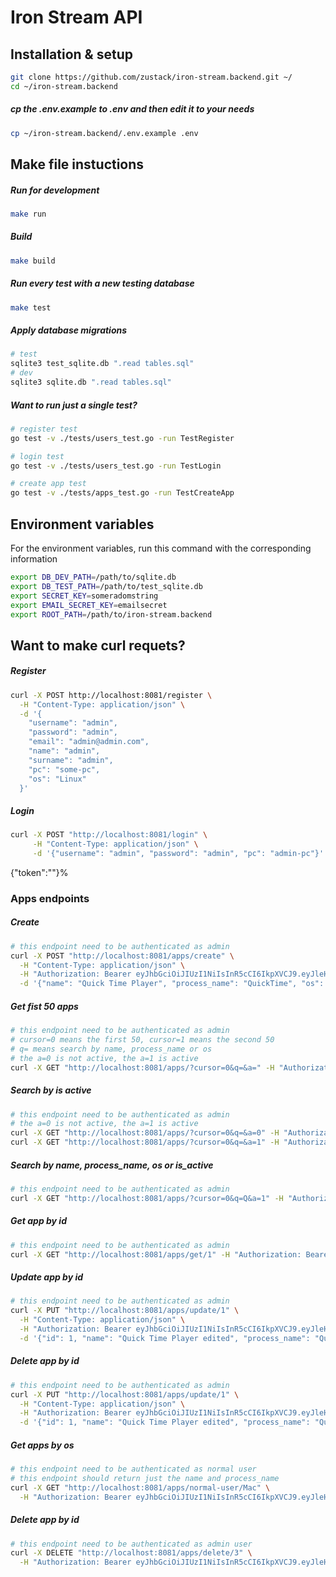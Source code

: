 # Iron Stream API

## Installation & setup
```bash
git clone https://github.com/zustack/iron-stream.backend.git ~/
cd ~/iron-stream.backend
```

##### cp the .env.example to .env and then edit it to your needs
```bash
cp ~/iron-stream.backend/.env.example .env
```

## Make file instuctions
##### Run for development
```bash
make run
```
##### Build
```bash
make build
```
##### Run every test with a new testing database
```bash
make test
```

##### Apply database migrations
```bash
# test
sqlite3 test_sqlite.db ".read tables.sql"
# dev
sqlite3 sqlite.db ".read tables.sql"
```

##### Want to run just a single test?
```bash
# register test
go test -v ./tests/users_test.go -run TestRegister
```
```bash
# login test
go test -v ./tests/users_test.go -run TestLogin
```
```bash
# create app test
go test -v ./tests/apps_test.go -run TestCreateApp
```

## Environment variables
For the environment variables, run this command with the corresponding information
```bash
export DB_DEV_PATH=/path/to/sqlite.db
export DB_TEST_PATH=/path/to/test_sqlite.db
export SECRET_KEY=someradomstring
export EMAIL_SECRET_KEY=emailsecret
export ROOT_PATH=/path/to/iron-stream.backend
```

## Want to make curl requets?
##### Register
```bash
curl -X POST http://localhost:8081/register \
  -H "Content-Type: application/json" \
  -d '{
    "username": "admin",
    "password": "admin",
    "email": "admin@admin.com",
    "name": "admin",
    "surname": "admin",
    "pc": "some-pc",
    "os": "Linux"
  }'
```
##### Login
```bash
curl -X POST "http://localhost:8081/login" \
     -H "Content-Type: application/json" \
     -d '{"username": "admin", "password": "admin", "pc": "admin-pc"}'
```

{"token":""}%

### Apps endpoints
##### Create
```bash
# this endpoint need to be authenticated as admin
curl -X POST "http://localhost:8081/apps/create" \
  -H "Content-Type: application/json" \
  -H "Authorization: Bearer eyJhbGciOiJIUzI1NiIsInR5cCI6IkpXVCJ9.eyJleHAiOjE3MjQ1MjUwMjYsImlhdCI6MTcyMTkzMzAyNiwibmJmIjoxNzIxOTMzMDI2LCJzdWIiOjF9.qhWUBsobBK0TIWX2OD08HqlCas833r3bsQPKZTjlmU0" \
  -d '{"name": "Quick Time Player", "process_name": "QuickTime", "os": "Mac", "is_active": true}'
```

##### Get fist 50 apps
```bash
# this endpoint need to be authenticated as admin
# cursor=0 means the first 50, cursor=1 means the second 50
# q= means search by name, process_name or os 
# the a=0 is not active, the a=1 is active
curl -X GET "http://localhost:8081/apps/?cursor=0&q=&a=" -H "Authorization: Bearer eyJhbGciOiJIUzI1NiIsInR5cCI6IkpXVCJ9.eyJleHAiOjE3MjQ1MjUwMjYsImlhdCI6MTcyMTkzMzAyNiwibmJmIjoxNzIxOTMzMDI2LCJzdWIiOjF9.qhWUBsobBK0TIWX2OD08HqlCas833r3bsQPKZTjlmU0" | jq
```

##### Search by is active
```bash
# this endpoint need to be authenticated as admin
# the a=0 is not active, the a=1 is active
curl -X GET "http://localhost:8081/apps/?cursor=0&q=&a=0" -H "Authorization: Bearer eyJhbGciOiJIUzI1NiIsInR5cCI6IkpXVCJ9.eyJleHAiOjE3MjQ1MjUwMjYsImlhdCI6MTcyMTkzMzAyNiwibmJmIjoxNzIxOTMzMDI2LCJzdWIiOjF9.qhWUBsobBK0TIWX2OD08HqlCas833r3bsQPKZTjlmU0" | jq
curl -X GET "http://localhost:8081/apps/?cursor=0&q=&a=1" -H "Authorization: Bearer eyJhbGciOiJIUzI1NiIsInR5cCI6IkpXVCJ9.eyJleHAiOjE3MjQ1MjUwMjYsImlhdCI6MTcyMTkzMzAyNiwibmJmIjoxNzIxOTMzMDI2LCJzdWIiOjF9.qhWUBsobBK0TIWX2OD08HqlCas833r3bsQPKZTjlmU0" | jq
```

##### Search by name, process_name, os or is_active
```bash
# this endpoint need to be authenticated as admin
curl -X GET "http://localhost:8081/apps/?cursor=0&q=Q&a=1" -H "Authorization: Bearer eyJhbGciOiJIUzI1NiIsInR5cCI6IkpXVCJ9.eyJleHAiOjE3MjQ1MjUwMjYsImlhdCI6MTcyMTkzMzAyNiwibmJmIjoxNzIxOTMzMDI2LCJzdWIiOjF9.qhWUBsobBK0TIWX2OD08HqlCas833r3bsQPKZTjlmU0" | jq
```

##### Get app by id
```bash
# this endpoint need to be authenticated as admin
curl -X GET "http://localhost:8081/apps/get/1" -H "Authorization: Bearer eyJhbGciOiJIUzI1NiIsInR5cCI6IkpXVCJ9.eyJleHAiOjE3MjQ1MjUwMjYsImlhdCI6MTcyMTkzMzAyNiwibmJmIjoxNzIxOTMzMDI2LCJzdWIiOjF9.qhWUBsobBK0TIWX2OD08HqlCas833r3bsQPKZTjlmU0" | jq
```

##### Update app by id
```bash
# this endpoint need to be authenticated as admin
curl -X PUT "http://localhost:8081/apps/update/1" \
  -H "Content-Type: application/json" \
  -H "Authorization: Bearer eyJhbGciOiJIUzI1NiIsInR5cCI6IkpXVCJ9.eyJleHAiOjE3MjQ1MjUwMjYsImlhdCI6MTcyMTkzMzAyNiwibmJmIjoxNzIxOTMzMDI2LCJzdWIiOjF9.qhWUBsobBK0TIWX2OD08HqlCas833r3bsQPKZTjlmU0" \
  -d '{"id": 1, "name": "Quick Time Player edited", "process_name": "QuickTime edited", "os": "Mac edited", "is_active": true}'
```

##### Delete app by id
```bash
# this endpoint need to be authenticated as admin
curl -X PUT "http://localhost:8081/apps/update/1" \
  -H "Content-Type: application/json" \
  -H "Authorization: Bearer eyJhbGciOiJIUzI1NiIsInR5cCI6IkpXVCJ9.eyJleHAiOjE3MjQ1MjUwMjYsImlhdCI6MTcyMTkzMzAyNiwibmJmIjoxNzIxOTMzMDI2LCJzdWIiOjF9.qhWUBsobBK0TIWX2OD08HqlCas833r3bsQPKZTjlmU0" \
  -d '{"id": 1, "name": "Quick Time Player edited", "process_name": "QuickTime edited", "os": "Mac edited", "is_active": true}'
```

##### Get apps by os
```bash
# this endpoint need to be authenticated as normal user
# this endpoint should return just the name and process_name
curl -X GET "http://localhost:8081/apps/normal-user/Mac" \
  -H "Authorization: Bearer eyJhbGciOiJIUzI1NiIsInR5cCI6IkpXVCJ9.eyJleHAiOjE3MjQ1MjUwMjYsImlhdCI6MTcyMTkzMzAyNiwibmJmIjoxNzIxOTMzMDI2LCJzdWIiOjF9.qhWUBsobBK0TIWX2OD08HqlCas833r3bsQPKZTjlmU0" \ | jq
```

##### Delete app by id
```bash
# this endpoint need to be authenticated as admin user
curl -X DELETE "http://localhost:8081/apps/delete/3" \
  -H "Authorization: Bearer eyJhbGciOiJIUzI1NiIsInR5cCI6IkpXVCJ9.eyJleHAiOjE3MjQ1MjUwMjYsImlhdCI6MTcyMTkzMzAyNiwibmJmIjoxNzIxOTMzMDI2LCJzdWIiOjF9.qhWUBsobBK0TIWX2OD08HqlCas833r3bsQPKZTjlmU0" 
```
